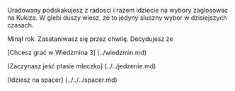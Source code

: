 Uradowany podskakujesz z radosci i razem idziecie na wybory zaglosowac na Kukiza.
W glebi duszy wiesz, ze to jedyny sluszny wybor w dzisiejszych czasach.

Minął rok. Zasataniwasz się przez chwilę. Decydujesz że

[Chcesz grać w Wiedżmina 3] (../wiedzmin.md)

[Zaczynasz jeść ptasie mleczko] (../../jedzenie.md)

[Idziesz na spacer] (../../../spacer.md)

